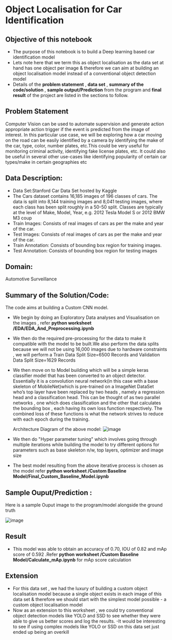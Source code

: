 # Object Localisation for Car Identification


## Objective of this notebook
- The purpose of this notebook is to build a Deep learning based car identification model
- Lets note here that we term this as object localisation as the data set at hand has one object per image & therefore we can aim at building an object localisation model instead of a conventional object detection model
- Details of the **problem statement**  , **data set** ,  **summary of the code/solution**  , **sample output/Prediction** from the program and **final result** of the project are listed in the sections to follow.

## Problem Statement 
Computer Vision can be used to automate supervision and generate action appropriate action trigger  if the event is predicted from the image of interest.
In this particular use case, we will be exploring how a car moving on the road can be easily identified by a camera by identifying the make of the car, type, color, number plates, etc.This could be very useful for monitoring criminal activity, identifying fake license plates, etc. It could also be useful in several other use-cases like identifying popularity of certain car types/make in certain geographies etc


## Data Description:
- Data Set:Stanford Car Data Set hosted by Kaggle
- The Cars dataset contains 16,185 images of 196 classes of cars. The data is split into 8,144 training images and 8,041 testing images, where each class has been split roughly in a 50-50 split. Classes are typically at the level of Make, Model, Year, e.g. 2012 Tesla Model S or 2012 BMW M3 coup
- Train Images: Consists of real images of cars as per the make and year of the car. 
- Test Images: Consists of real images of cars as per the make and year of the car. 
- Train Annotation: Consists of bounding box region for training images. 
- Test Annotation: Consists of bounding box region for testing images

## Domain:
  Automotive Surveillance

## Summary of the Solution/Code:
The code aims at building a Custom CNN model.
- We begin by doing an Exploratory Data analyses and Visualisation on the images , refer **python worksheet /EDA/EDA_And_Preprocessing.ipynb**
- We then do the required pre-processing for the data to make it compatible with the model to be built.We also perform the data splits because we will not be using 16,000  images due to hardware constraints , we will perform a Train Data Split Size=6500 Records and Validation Data Split Size=1629 Records
- We then move on to Model building which will be a simple keras classifier model that has been converted to an object detector. Essentially it is a convolution neural network(in this case with a  base skeleton of MobileNet)which is pre-trained on a ImageNet DataSet who’s top layer have been replaced by two heads , namely a regression head and a classification head. This can be thought of as two parallel networks , one which does classification and the other that calculates the bounding box , each having its own loss function respectively. The combined loss of these functions is what the network strives to reduce with each epoch during the training.

    Architecture Diagram of the above model:
    ![image](https://user-images.githubusercontent.com/68383273/212604564-eaf2f89e-bba8-4a9a-aa59-ba5694875458.png)


- We then do  "Hyper parameter tuning" which involves going through multiple iterations while building the model to try different options for parameters such as  base skeleton n/w, top layers, optimizer and  image size
- The best model resulting from the above iterative process is chosen as the model refer **python worksheet /Custom Baseline Model/Final_Custom_Baseline_Model.ipynb**


## Sample Ouput/Prediction :
Here is a sample Ouput image to the program/model alongside the ground truth

![image](https://user-images.githubusercontent.com/68383273/191107674-7ea077b3-cb37-499e-bfd7-ad964f81a668.png)

## Result
- This model was able to obtain an accuracy of 0.70, IOU of 0.82 and mAp score of 0.592 .Refer **python worksheet /Custom Baseline Model/Calculate_mAp.ipynb** for mAp score calculation

## Extension
- For this data set , we had the luxury of building a custom object localisation model because a single object exists in each image of this data set  & therefore we should start with the simplest model possible - a custom object localisation model
- Now as an extension to this worksheet , we could try conventional object detection models like YOLO and SSD to see  whether they were able to give us better scores and log the results.
-It would be interesting to see if using complex models like YOLO or SSD on this data set just ended up being an overkill
